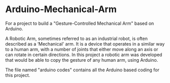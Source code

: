 # Arduino-Mechanical-Arm
For a project to build a "Gesture-Controlled Mechanical Arm" based on Arduino.

A Robotic Arm, sometimes referred to as an industrial robot, is often described as a ‘Mechanical' arm. It is a device that operates in a similar way to a human arm,
with a number of joints that either move along an axis or can rotate in certain directions. In this project a robotic arm was developed that would be able to copy the
gesture of any human arm, using Arduino. 

The file named "arduino codes" contains all the Arduino based coding for this project.

